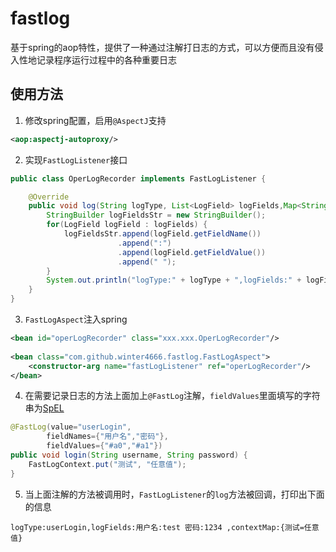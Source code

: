# fastlog
基于spring的aop特性，提供了一种通过注解打日志的方式，可以方便而且没有侵入性地记录程序运行过程中的各种重要日志

## 使用方法
1. 修改spring配置，启用`@AspectJ`支持
```xml
<aop:aspectj-autoproxy/>
```

2. 实现`FastLogListener`接口
```java
public class OperLogRecorder implements FastLogListener {

	@Override
	public void log(String logType, List<LogField> logFields,Map<String, Object> contextMap) {
		StringBuilder logFieldsStr = new StringBuilder();
		for(LogField logField : logFields) {
			logFieldsStr.append(logField.getFieldName())
						.append(":")
						.append(logField.getFieldValue())
						.append(" ");
		}
		System.out.println("logType:" + logType + ",logFields:" + logFieldsStr + ",contextMap:" + contextMap);
	}
}
```

3. `FastLogAspect`注入spring
```xml
<bean id="operLogRecorder" class="xxx.xxx.OperLogRecorder"/>
	
<bean class="com.github.winter4666.fastlog.FastLogAspect">
    <constructor-arg name="fastLogListener" ref="operLogRecorder"/>
</bean>
```

4. 在需要记录日志的方法上面加上`@FastLog`注解，`fieldValues`里面填写的字符串为[SpEL](https://docs.spring.io/spring/docs/3.0.x/reference/expressions.html)
```java
@FastLog(value="userLogin",			
		fieldNames={"用户名","密码"},
		fieldValues={"#a0","#a1"})
public void login(String username, String password) {
	FastLogContext.put("测试", "任意值");
}
```

5. 当上面注解的方法被调用时，`FastLogListener`的`log`方法被回调，打印出下面的信息
```
logType:userLogin,logFields:用户名:test 密码:1234 ,contextMap:{测试=任意值}
```